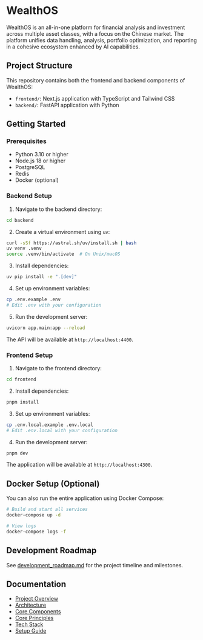 # WealthOS

WealthOS is an all-in-one platform for financial analysis and investment across multiple asset classes, with a focus on the Chinese market. The platform unifies data handling, analysis, portfolio optimization, and reporting in a cohesive ecosystem enhanced by AI capabilities.

## Project Structure

This repository contains both the frontend and backend components of WealthOS:

- `frontend/`: Next.js application with TypeScript and Tailwind CSS
- `backend/`: FastAPI application with Python

## Getting Started

### Prerequisites

- Python 3.10 or higher
- Node.js 18 or higher
- PostgreSQL
- Redis
- Docker (optional)

### Backend Setup

1. Navigate to the backend directory:

```bash
cd backend
```

2. Create a virtual environment using `uv`:

```bash
curl -sSf https://astral.sh/uv/install.sh | bash
uv venv .venv
source .venv/bin/activate  # On Unix/macOS
```

3. Install dependencies:

```bash
uv pip install -e ".[dev]"
```

4. Set up environment variables:

```bash
cp .env.example .env
# Edit .env with your configuration
```

5. Run the development server:

```bash
uvicorn app.main:app --reload
```

The API will be available at `http://localhost:4400`.

### Frontend Setup

1. Navigate to the frontend directory:

```bash
cd frontend
```

2. Install dependencies:

```bash
pnpm install
```

3. Set up environment variables:

```bash
cp .env.local.example .env.local
# Edit .env.local with your configuration
```

4. Run the development server:

```bash
pnpm dev
```

The application will be available at `http://localhost:4300`.

## Docker Setup (Optional)

You can also run the entire application using Docker Compose:

```bash
# Build and start all services
docker-compose up -d

# View logs
docker-compose logs -f
```

## Development Roadmap

See [development_roadmap.md](development_roadmap.md) for the project timeline and milestones.

## Documentation

- [Project Overview](project_overview.md)
- [Architecture](architecture.md)
- [Core Components](core_components.md)
- [Core Principles](core_principles.md)
- [Tech Stack](tech_stack.md)
- [Setup Guide](setup_guide.md) 